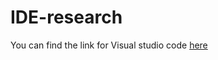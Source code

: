 
# IDE-research


You can find the link for Visual studio code [here](https://code.visualstudio.com/download)

